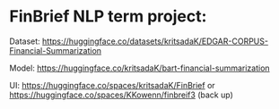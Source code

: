 # FinBrief NLP term project:

Dataset: https://huggingface.co/datasets/kritsadaK/EDGAR-CORPUS-Financial-Summarization

Model: https://huggingface.co/kritsadaK/bart-financial-summarization

UI: https://huggingface.co/spaces/kritsadaK/FinBrief or https://huggingface.co/spaces/KKowenn/finbreif3 (back up)
